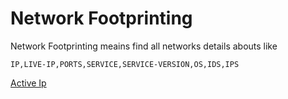 # Network Footprinting

Network Footprinting meains find all networks details abouts like 

    IP,LIVE-IP,PORTS,SERVICE,SERVICE-VERSION,OS,IDS,IPS

[Active Ip](#live-ip)


